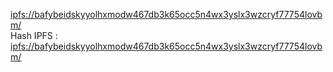 [ipfs://bafybeidskyyolhxmodw467db3k65occ5n4wx3yslx3wzcryf77754lovbm/](ipfs://bafybeidskyyolhxmodw467db3k65occ5n4wx3yslx3wzcryf77754lovbm/)<br>
Hash IPFS : [ipfs://bafybeidskyyolhxmodw467db3k65occ5n4wx3yslx3wzcryf77754lovbm/](ipfs://bafybeidskyyolhxmodw467db3k65occ5n4wx3yslx3wzcryf77754lovbm/)